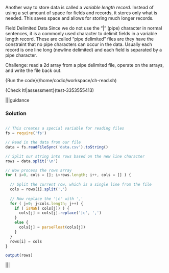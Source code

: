 Another way to store data is called a *variable length record*. Instead of using a set amount of space for fields and records, it stores only what is needed. This saves space and allows for storing much longer records.

Field Delimited Data
Since we do not use the “|” (pipe) character in normal sentences, it is a commonly used character to delimit fields in a variable length record. These are called “pipe delimited” files are they have the constraint that no pipe characters can occur in the data. Usually each record is one line long (newline delimited) and each field is separated by a pipe character.

Challenge: read a 2d array from a pipe delimited file, operate on the arrays, and write the file back out. 


{Run the code}(/home/codio/workspace/ch-read.sh)

{Check It!|assessment}(test-3353555413)


|||guidance
### Solution
```javascript

// This creates a special variable for reading files
fs = require('fs')

// Read in the data from our file
data = fs.readFileSync('data.csv').toString()

// Split our string into rows based on the new line character
rows = data.split('\n')

// Now process the rows array
for ( i=0, cols = []; i<rows.length; i++, cols = [] ) {
  
  // Split the current row, which is a single line from the file
  cols = rows[i].split(',')
  
  // Now replace the '|c' with ','
  for ( j=0; j<cols.length; j++) {
    if ( isNaN( cols[j]) ) {
      cols[j] = cols[j].replace('|c', ',')
    }
    else {
      cols[j] = parseFloat(cols[j])
    }
  }
  rows[i] = cols
}

output(rows)
```
|||